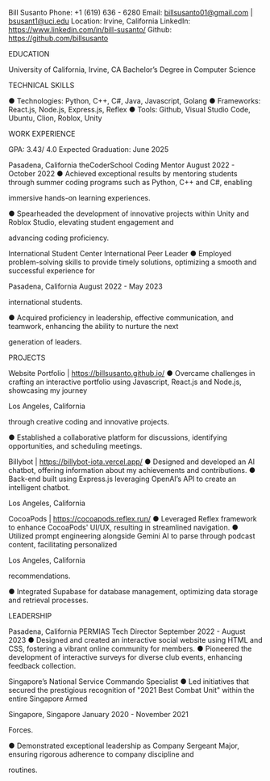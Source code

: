 Bill Susanto
Phone: +1 (619) 636 - 6280 Email: billsusanto01@gmail.com | bsusant1@uci.edu Location: Irvine, California
LinkedIn: https://www.linkedin.com/in/bill-susanto/ Github: https://github.com/billsusanto

EDUCATION

University of California, Irvine, CA
Bachelor’s Degree in Computer Science

TECHNICAL SKILLS

● Technologies: Python, C++, C#, Java, Javascript, Golang
● Frameworks: React.js, Node.js, Express.js, Reflex
● Tools: Github, Visual Studio Code, Ubuntu, Clion, Roblox, Unity

WORK EXPERIENCE

GPA: 3.43/ 4.0
Expected Graduation: June 2025

Pasadena, California
theCoderSchool
Coding Mentor
August 2022 - October 2022
● Achieved exceptional results by mentoring students through summer coding programs such as Python, C++ and C#, enabling

immersive hands-on learning experiences.

● Spearheaded the development of innovative projects within Unity and Roblox Studio, elevating student engagement and

advancing coding proficiency.

International Student Center
International Peer Leader
● Employed problem-solving skills to provide timely solutions, optimizing a smooth and successful experience for

Pasadena, California
August 2022 - May 2023

international students.

● Acquired proficiency in leadership, effective communication, and teamwork, enhancing the ability to nurture the next

generation of leaders.

PROJECTS

Website Portfolio | https://billsusanto.github.io/
● Overcame challenges in crafting an interactive portfolio using Javascript, React.js and Node.js, showcasing my journey

Los Angeles, California

through creative coding and innovative projects.

● Established a collaborative platform for discussions, identifying opportunities, and scheduling meetings.

Billybot | https://billybot-iota.vercel.app/
● Designed and developed an AI chatbot, offering information about my achievements and contributions.
● Back-end built using Express.js leveraging OpenAI’s API to create an intelligent chatbot.

Los Angeles, California

CocoaPods | https://cocoapods.reflex.run/
● Leveraged Reflex framework to enhance CocoaPods' UI/UX, resulting in streamlined navigation.
● Utilized prompt engineering alongside Gemini AI to parse through podcast content, facilitating personalized

Los Angeles, California

recommendations.

● Integrated Supabase for database management, optimizing data storage and retrieval processes.

LEADERSHIP

Pasadena, California
PERMIAS
Tech Director
September 2022 - August 2023
● Designed and created an interactive social website using HTML and CSS, fostering a vibrant online community for members.
● Pioneered the development of interactive surveys for diverse club events, enhancing feedback collection.

Singapore’s National Service
Commando Specialist
● Led initiatives that secured the prestigious recognition of "2021 Best Combat Unit" within the entire Singapore Armed

Singapore, Singapore
January 2020 - November 2021

Forces.

● Demonstrated exceptional leadership as Company Sergeant Major, ensuring rigorous adherence to company discipline and

routines.

